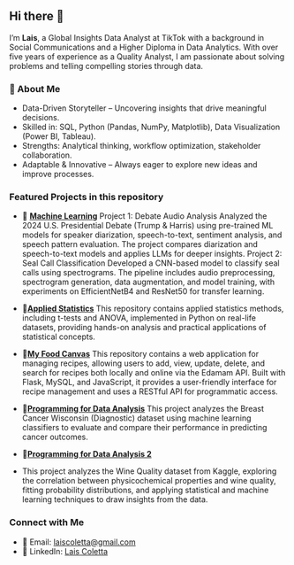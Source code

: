 ## Hi there 👋  

I’m **Lais**, a Global Insights Data Analyst at TikTok with a background in Social Communications and a Higher Diploma in Data Analytics. With over five years of experience as a Quality Analyst, I am passionate about solving problems and telling compelling stories through data.  

### 🔹 About Me  
- Data-Driven Storyteller – Uncovering insights that drive meaningful decisions.  
- Skilled in: SQL, Python (Pandas, NumPy, Matplotlib), Data Visualization (Power BI, Tableau).  
- Strengths: Analytical thinking, workflow optimization, stakeholder collaboration.  
- Adaptable & Innovative – Always eager to explore new ideas and improve processes.  

### Featured Projects in this repository
- 🔗 [**Machine Learning**](https://github.com/LaisColetta/Machine-Learning)
  Project 1: Debate Audio Analysis
Analyzed the 2024 U.S. Presidential Debate (Trump & Harris) using pre-trained ML models for speaker diarization, speech-to-text, sentiment analysis, and speech pattern evaluation. The project compares diarization and speech-to-text models and applies LLMs for deeper insights.
  Project 2: Seal Call Classification
Developed a CNN-based model to classify seal calls using spectrograms. The pipeline includes audio preprocessing, spectrogram generation, data augmentation, and model training, with experiments on EfficientNetB4 and ResNet50 for transfer learning.

- 🔗[**Applied Statistics**](https://github.com/LaisColetta/Applied-Statistics)
  This repository contains applied statistics methods, including t-tests and ANOVA, implemented in Python on real-life datasets, providing hands-on analysis and practical applications of statistical concepts.
  
- 🔗[**My Food Canvas**](https://github.com/LaisColetta/My-Food-Canvas)
  This repository contains a web application for managing recipes, allowing users to add, view, update, delete, and search for recipes both locally and online via the Edamam API. Built with Flask, MySQL, and JavaScript, it provides a user-friendly interface for recipe management and uses a RESTful API for programmatic access.

- 🔗[**Programming for Data Analysis**]([https://github.com/LaisColetta/My-Food-Canvas](https://github.com/LaisColetta/Programming-for-Data-Analysis-))
  This project analyzes the Breast Cancer Wisconsin (Diagnostic) dataset using machine learning classifiers to evaluate and compare their performance in predicting cancer outcomes.
  
- 🔗[**Programming for Data Analysis 2**](https://github.com/LaisColetta/Programming-for-Data-Analysis-2)
- This project analyzes the Wine Quality dataset from Kaggle, exploring the correlation between physicochemical properties and wine quality, fitting probability distributions, and applying statistical and machine learning techniques to draw insights from the data.
  
### Connect with Me  
- 📩 Email: laiscoletta@gmail.com 
- 🔗 LinkedIn: [Lais Coletta](https://www.linkedin.com/in/laiscoletta/)
